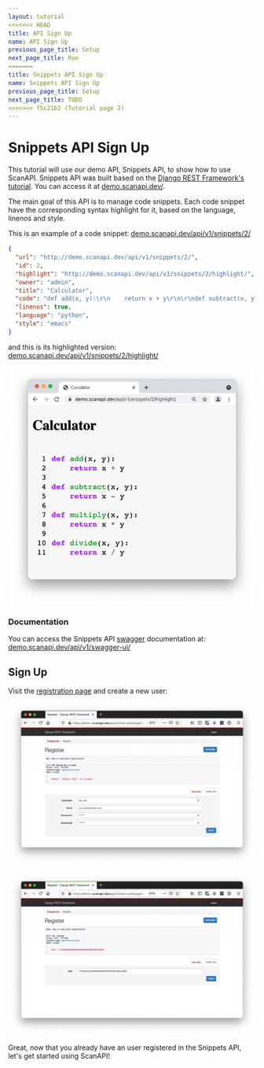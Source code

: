 ```yaml
---
layout: tutorial
<<<<<<< HEAD
title: API Sign Up
name: API Sign Up
previous_page_title: Setup
next_page_title: Run
=======
title: Snippets API Sign Up
name: Snippets API Sign Up
previous_page_title: Setup
next_page_title: TODO
>>>>>>> f5c21b2 (Tutorial page 2)
---
```


# Snippets API Sign Up

This tutorial will use our demo API, Snippets API, to show how to use ScanAPI. Snippets API was
built based on the [Django REST Framework's tutorial][drf-tutorial]. You can access it at
[demo.scanapi.dev/](https://demo.scanapi.dev/).

The main goal of this API is to manage code snippets. Each code snippet have the corresponding
syntax highlight for it, based on the language, linenos and style.

This is an example of a code snippet:
[demo.scanapi.dev/api/v1/snippets/2/](https://demo.scanapi.dev/api/v1/snippets/2/)

```json
{
  "url": "http://demo.scanapi.dev/api/v1/snippets/2/",
  "id": 2,
  "highlight": "http://demo.scanapi.dev/api/v1/snippets/2/highlight/",
  "owner": "admin",
  "title": "Calculator",
  "code": "def add(x, y):\r\n    return x + y\r\n\r\ndef subtract(x, y):\r\n    return x - y\r\n\r\ndef multiply(x, y):\r\n    return x * y\r\n\r\ndef divide(x, y):\r\n    return x / y",
  "linenos": true,
  "language": "python",
  "style": "emacs"
}
```

and this is its highlighted version: [demo.scanapi.dev/api/v1/snippets/2/highlight/](https://demo.scanapi.dev/api/v1/snippets/2/highlight/)

<p align="center">
  <img
    src="/assets/images/tutorial/page2/calculator-highlight.png"
    width="500"
    alt="An overview screenshot of the report."
  >
</p>

### Documentation

You can access the Snippets API [swagger][swagger] documentation at:
[demo.scanapi.dev/api/v1/swagger-ui/](https://demo.scanapi.dev/api/v1/swagger-ui/)

## Sign Up

Visit the [registration page][demo-api-registration] and create a new user:

<p align="center">
  <img
    src="/assets/images/tutorial/page2/registration.png"
    width="900"
    alt="User registration form."
  >
</p>

<p align="center">
  <img
    src="/assets/images/tutorial/page2/registration-complete.png"
    width="900"
    alt="User registration complete, returning the user key."
  >
</p>

Great, now that you already have an user registered in the Snippets API, let's get started using
ScanAPI!

[demo-api-registration]: https://demo.scanapi.dev/api/v1/rest-auth/registration/
[demo-api-swagger]: https://demo.scanapi.dev/api/v1/swagger-ui/
[demo-api]: https://demo.scanapi.dev/
[drf-tutorial]: https://www.django-rest-framework.org/tutorial/1-serialization/
[swagger]: https://swagger.io/
